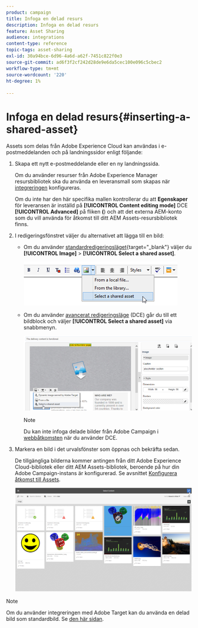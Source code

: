 ```yaml
---
product: campaign
title: Infoga en delad resurs
description: Infoga en delad resurs
feature: Asset Sharing
audience: integrations
content-type: reference
topic-tags: asset-sharing
exl-id: 30a94bce-6d96-4a6d-a62f-7451c822f0e3
source-git-commit: ad6f3f2cf242d28de9e6da5cec100e096c5cbec2
workflow-type: tm+mt
source-wordcount: '220'
ht-degree: 1%

---
```


# Infoga en delad resurs{#inserting-a-shared-asset}

Assets som delas från Adobe Experience Cloud kan användas i e-postmeddelanden och på landningssidor enligt följande:

1. Skapa ett nytt e-postmeddelande eller en ny landningssida.

   Om du använder resurser från Adobe Experience Manager resursbibliotek ska du använda en leveransmall som skapas när [integreringen &#x200B;](../../integrations/using/configuring-access-to-assets.md#integrating-with-aem-assets) konfigureras.

   Om du inte har den här specifika mallen kontrollerar du att **Egenskaper** för leveransen är inställd på **[!UICONTROL Content editing mode]** DCE **[!UICONTROL Advanced]** på fliken **(**) och att det externa AEM-konto som du vill använda för åtkomst till ditt AEM Assets-resursbibliotek finns.

1. I redigeringsfönstret väljer du alternativet att lägga till en bild:

   * Om du använder [standardredigeringsläget](https://experienceleague.adobe.com/docs/campaign/campaign-v8/send/emails/defining-the-email-content.html?lang=sv-SE#adding-images){target="_blank"} väljer du **[!UICONTROL Image]** > **[!UICONTROL Select a shared asset]**.

     ![](assets/dam_insert_image_standard.png)

   * Om du använder [avancerat redigeringsläge](../../web/using/about-campaign-html-editor.md) (DCE) går du till ett bildblock och väljer **[!UICONTROL Select a shared asset]** via snabbmenyn.

     ![](assets/dam_insert_image_dce.png)

     >[!NOTE]
     >
     >Du kan inte infoga delade bilder från Adobe Campaign i [webbåtkomsten](../../platform/using/adobe-campaign-workspace.md#console-and-web-access) när du använder DCE.

1. Markera en bild i det urvalsfönster som öppnas och bekräfta sedan.

   De tillgängliga bilderna kommer antingen från ditt Adobe Experience Cloud-bibliotek eller ditt AEM Assets-bibliotek, beroende på hur din Adobe Campaign-instans är konfigurerad. Se avsnittet [Konfigurera åtkomst till Assets](../../integrations/using/configuring-access-to-assets.md).

   ![](assets/dam_shared_image_selection.png)

>[!NOTE]
>
>Om du använder integreringen med Adobe Target kan du använda en delad bild som standardbild. Se [den här sidan](../../integrations/using/integrating-with-adobe-target.md).
